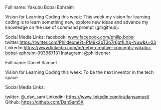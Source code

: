 Full name: 
Yakubu Bobai Ephraim

Vision for Learning Coding this week:
This week my vision for learning coding is to learn something new, explore new ideas and advance my knowledge on the use of command prompt (git/github).

Social Media Links:
facebook: www.facebook.com/philip.bobai
twitter:https://twitter.com/Phildeone?t=PM9k2bT3o7r6gtfLXp-Nuw&s=03
Linkedin:https://www.linkedin.com/in/peby-creative-concepts-yakubu-bobai-ephraim-093967131
Instagram: @phildeoner


Full name: 
Daniel Samuel

Vision for Learning Coding this week:
To be the next inventor in the tech space

Social Media Links:

twitter: @_dan_sam
Linkedin: https://www.linkedin.com/in/dansamuel/
Github: https://github.com/DanSam5K
